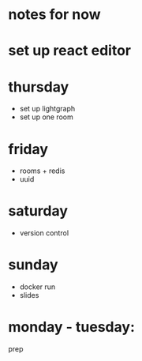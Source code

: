 # notes for now 

# set up react editor 

# thursday
- set up lightgraph 
- set up one room 

# friday 
- rooms + redis
- uuid 

# saturday 
- version control 

# sunday
- docker run 
- slides 

# monday - tuesday: 
prep 